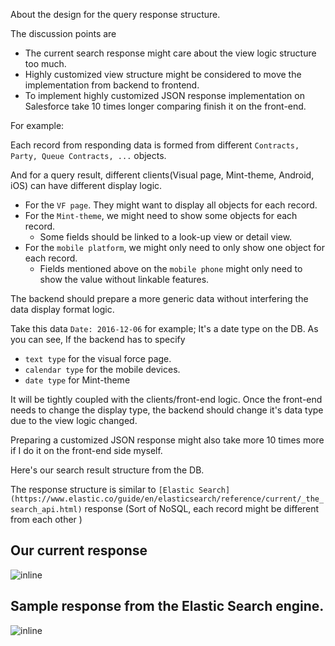 About the design for the query response structure.

The discussion points are

- The current search response might care about the view logic structure too much.
- Highly customized view structure might be considered to move the implementation from backend to frontend.
- To implement highly customized JSON response implementation on Salesforce take 10 times longer comparing finish it on the front-end.

For example:

Each record from responding data is formed from different `Contracts, Party, Queue Contracts, ...` objects.

And for a query result, different clients(Visual page, Mint-theme, Android, iOS) can have different display logic.

- For the `VF page`. They might want to display all objects for each record.
- For the `Mint-theme`, we might need to show some objects for each record.
  - Some fields should be linked to a look-up view or detail view.
- For the `mobile platform`, we might only need to only show one object for each record.
  - Fields mentioned above on the `mobile phone` might only need to show the value without linkable features.

The backend should prepare a more generic data without interfering the data display format logic.

Take this data `Date: 2016-12-06` for example; It's a date type on the DB.
As you can see, If the backend has to specify 

 - `text type` for the visual force page.
 - `calendar type` for the mobile devices.
 - `date type` for Mint-theme

It will be tightly coupled with the clients/front-end logic.
Once the front-end needs to change the display type, the backend should change it's data type due to the view logic changed.

Preparing a customized JSON response might also take more 10 times more if I do it on the front-end side myself.





Here's our search result structure from the DB.

The response structure is similar to `[Elastic Search](https://www.elastic.co/guide/en/elasticsearch/reference/current/_the_search_api.html)` response (Sort of NoSQL, each record might be different from each other )

## Our current response
![inline](https://i.imgur.com/xbAO2vG.png=300x "Title")

## Sample response from the Elastic Search engine.
![inline](https://i.imgur.com/dTQlNny.png=300x "Title")

